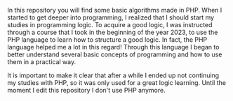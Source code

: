 In this repository you will find some basic algorithms made in PHP. When I started to get deeper into programming, I realized that I should start my studies in programming logic. To acquire a good logic, I was instructed through a course that I took in the beginning of the year 2023, to use the PHP language to learn how to structure a good logic. In fact, the PHP language helped me a lot in this regard! Through this language I began to better understand several basic concepts of programming and how to use them in a practical way. 

It is important to make it clear that after a while I ended up not continuing my studies with PHP, so it was only used for a great logic learning. Until the moment I edit this repository I don't use PHP anymore.
